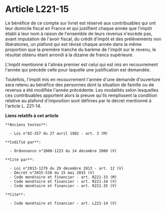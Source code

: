 # Article L221-15

Le bénéfice de ce compte sur livret est réservé aux contribuables qui ont leur domicile fiscal en France et qui justifient
chaque année que l'impôt établi à leur nom à raison de l'ensemble de leurs revenus n'excède pas, avant imputation de l'avoir
fiscal, du crédit d'impôt et des prélèvements non libératoires, un plafond qui est révisé chaque année dans la même
proportion que la première tranche du barème de l'impôt sur le revenu, le résultat obtenu étant arrondi à la dizaine de
francs supérieure.

L'impôt mentionné à l'alinéa premier est celui qui est mis en recouvrement l'année qui précède celle pour laquelle une
justification est demandée.

Toutefois, l'impôt mis en recouvrement l'année d'une demande d'ouverture sera retenu au bénéfice des personnes dont la
situation de famille ou de revenus a été modifiée l'année précédente. Les modalités selon lesquelles ces contribuables
apportent alors la preuve qu'ils remplissent la condition relative au plafond d'imposition sont définies par le décret
mentionné à l'article L. 221-14.

**Liens relatifs à cet article**

	**Anciens textes**:

	  - Loi n°82-357 du 27 avril 1982 - art. 3 (M)

	**Codifié par**:

	  - Ordonnance n°2000-1223 du 14 décembre 2000 (V)

	**Cité par**:

	  - Loi n°2013-1279 du 29 décembre 2013 - art. 12 (V)
	  - Décret n°2015-538 du 15 mai 2015 (V)
	  - Code monétaire et financier - art. R221-33 (M)
	  - Code monétaire et financier - art. R221-34 (V)
	  - Code monétaire et financier - art. R221-35 (V)

	**Cite**:

	  - Code monétaire et financier - art. L221-14 (V)
